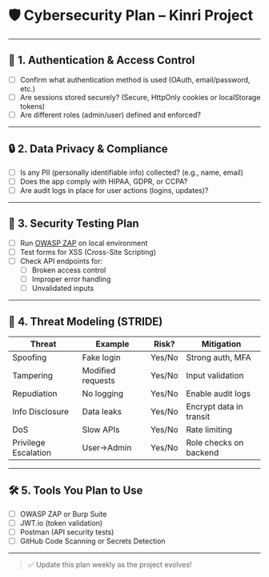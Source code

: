 # 🛡️ Cybersecurity Plan – Kinri Project

---

## 🔑 1. Authentication & Access Control

- [ ] Confirm what authentication method is used (OAuth, email/password, etc.)
- [ ] Are sessions stored securely? (Secure, HttpOnly cookies or localStorage tokens)
- [ ] Are different roles (admin/user) defined and enforced?

---

## 🔒 2. Data Privacy & Compliance

- [ ] Is any PII (personally identifiable info) collected? (e.g., name, email)
- [ ] Does the app comply with HIPAA, GDPR, or CCPA?
- [ ] Are audit logs in place for user actions (logins, updates)?

---

## 🧪 3. Security Testing Plan

- [ ] Run [OWASP ZAP](https://www.zaproxy.org/) on local environment
- [ ] Test forms for XSS (Cross-Site Scripting)
- [ ] Check API endpoints for:
  - [ ] Broken access control
  - [ ] Improper error handling
  - [ ] Unvalidated inputs

---

## 🧠 4. Threat Modeling (STRIDE)

| Threat | Example | Risk? | Mitigation |
|--------|---------|-------|------------|
| Spoofing | Fake login | Yes/No | Strong auth, MFA |
| Tampering | Modified requests | Yes/No | Input validation |
| Repudiation | No logging | Yes/No | Enable audit logs |
| Info Disclosure | Data leaks | Yes/No | Encrypt data in transit |
| DoS | Slow APIs | Yes/No | Rate limiting |
| Privilege Escalation | User→Admin | Yes/No | Role checks on backend |

---

## 🛠️ 5. Tools You Plan to Use

- [ ] OWASP ZAP or Burp Suite
- [ ] JWT.io (token validation)
- [ ] Postman (API security tests)
- [ ] GitHub Code Scanning or Secrets Detection

---

> ✅ Update this plan weekly as the project evolves!
